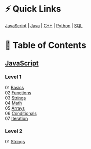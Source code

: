 # ⚡ Quick Links
[JavaScript](https://codehs.com/practice/javascript) | 
[Java](https://codehs.com/practice/java) | 
[C++](https://codehs.com/practice/cpp) | 
[Python](http://codehs.com/practice/python) | 
[SQL](https://codehs.com/practice/sql)

# 📖 Table of Contents
## [JavaScript](javascript)
### Level 1
01 [Basics](javascript/level-1/01-basics) <br/>
02 [Functions](javascript/level-1/02-functions) <br/>
03 [Strings](javascript/level-1/03-strings) <br/>
04 [Math](javascript/level-1/04-math) <br/>
05 [Arrays](javascript/level-1/05-arrays) <br/>
06 [Conditionals](javascript/level-1/06-conditionals) <br/>
07 [Iteration](javascript/level-1/07-iteration) <br/>

### Level 2
01 [Strings](javascript/level-2/01-strings) <br/>
